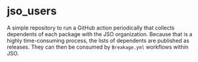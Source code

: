 # jso_users

A simple repository to run a GitHub action periodically that collects dependents of each package with the JSO organization.
Because that is a highly time-consuming process, the lists of dependents are published as releases.
They can then be consumed by `Breakage.yml` workflows within JSO.
